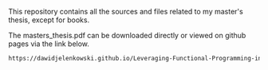 This repository contains all the sources and files related to my master's thesis, except for books.

The masters_thesis.pdf can be downloaded directly or viewed on github pages via the link below.
```sh
https://dawidjelenkowski.github.io/Leveraging-Functional-Programming-in-Scala-for-Efficient-Data-Engineering/masters_thesis.pdf
```
